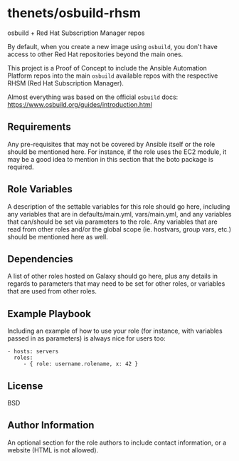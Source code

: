 thenets/osbuild-rhsm
=========

osbuild + Red Hat Subscription Manager repos

By default, when you create a new image using `osbuild`, you don't have access to other Red Hat repositories beyond the main ones.

This project is a Proof of Concept to include the Ansible Automation Platform repos into the main `osbuild` available repos with the respective RHSM (Red Hat Subscription Manager).


Almost everything was based on the official `osbuild` docs: https://www.osbuild.org/guides/introduction.html

Requirements
------------

Any pre-requisites that may not be covered by Ansible itself or the role should be mentioned here. For instance, if the role uses the EC2 module, it may be a good idea to mention in this section that the boto package is required.

Role Variables
--------------

A description of the settable variables for this role should go here, including any variables that are in defaults/main.yml, vars/main.yml, and any variables that can/should be set via parameters to the role. Any variables that are read from other roles and/or the global scope (ie. hostvars, group vars, etc.) should be mentioned here as well.

Dependencies
------------

A list of other roles hosted on Galaxy should go here, plus any details in regards to parameters that may need to be set for other roles, or variables that are used from other roles.

Example Playbook
----------------

Including an example of how to use your role (for instance, with variables passed in as parameters) is always nice for users too:

    - hosts: servers
      roles:
         - { role: username.rolename, x: 42 }

License
-------

BSD

Author Information
------------------

An optional section for the role authors to include contact information, or a website (HTML is not allowed).
